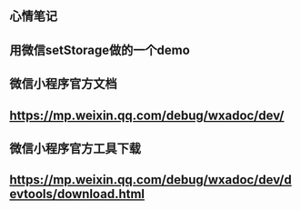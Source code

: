 ## 心情笔记
## 用微信setStorage做的一个demo
## 微信小程序官方文档
## https://mp.weixin.qq.com/debug/wxadoc/dev/
## 微信小程序官方工具下载
## https://mp.weixin.qq.com/debug/wxadoc/dev/devtools/download.html
